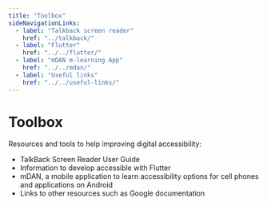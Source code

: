 ```yaml
---
title: "Toolbox"
sideNavigationLinks:
  - label: "Talkback screen reader"
    href: "../talkback/"
  - label: "Flutter"
    href: "../../flutter/"
  - label: "mDAN m-learning App"
    href: "../../mdan/"
  - label: "Useful links"
    href: "../../useful-links/"
---
```


# Toolbox

Resources and tools to help improving digital accessibility:

- TalkBack Screen Reader User Guide
- Information to develop accessible with Flutter
- mDAN, a mobile application to learn accessibility options for cell phones and applications on Android
- Links to other resources such as Google documentation

